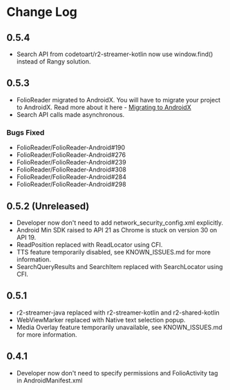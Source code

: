 # Change Log

## 0.5.4

- Search API from codetoart/r2-streamer-kotlin now use window.find() instead of Rangy solution.

## 0.5.3

- FolioReader migrated to AndroidX. You will have to migrate your project to AndroidX. Read more about it here - [Migrating to AndroidX](https://developer.android.com/jetpack/androidx/migrate)
- Search API calls made asynchronous.

### Bugs Fixed

- FolioReader/FolioReader-Android#190
- FolioReader/FolioReader-Android#276
- FolioReader/FolioReader-Android#239
- FolioReader/FolioReader-Android#308
- FolioReader/FolioReader-Android#284
- FolioReader/FolioReader-Android#298

## 0.5.2 (Unreleased)

- Developer now don't need to add network_security_config.xml explicitly.
- Android Min SDK raised to API 21 as Chrome is stuck on version 30 on API 19.
- ReadPosition replaced with ReadLocator using CFI.
- TTS feature temporarily disabled, see KNOWN_ISSUES.md for more information.
- SearchQueryResults and SearchItem replaced with SearchLocator using CFI.

## 0.5.1

- r2-streamer-java replaced with r2-streamer-kotlin and r2-shared-kotlin
- WebViewMarker replaced with Native text selection popup.
- Media Overlay feature temporarily unavailable, see KNOWN_ISSUES.md for more information.

## 0.4.1

- Developer now don't need to specify permissions and FolioActivity tag in AndroidManifest.xml